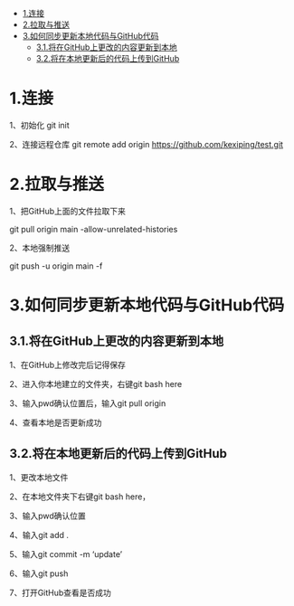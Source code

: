 - [1.连接](#1连接)
- [2.拉取与推送](#2拉取与推送)
- [3.如何同步更新本地代码与GitHub代码](#3如何同步更新本地代码与github代码)
  - [3.1.将在GitHub上更改的内容更新到本地](#31将在github上更改的内容更新到本地)
  - [3.2.将在本地更新后的代码上传到GitHub](#32将在本地更新后的代码上传到github)
# 1.连接
1、初始化 git init

2、连接远程仓库 git remote add origin https://github.com/kexiping/test.git

# 2.拉取与推送
1、把GitHub上面的文件拉取下来

git pull origin main -allow-unrelated-histories

2、本地强制推送

git push -u origin main -f

# 3.如何同步更新本地代码与GitHub代码

## 3.1.将在GitHub上更改的内容更新到本地
1、在GitHub上修改完后记得保存

2、进入你本地建立的文件夹，右键git bash here

3、输入pwd确认位置后，输入git pull origin

4、查看本地是否更新成功
## 3.2.将在本地更新后的代码上传到GitHub

1、更改本地文件

2、在本地文件夹下右键git bash here，

3、输入pwd确认位置

4、输入git add .

5、输入git commit -m ‘update’

6、输入git push

7、打开GitHub查看是否成功
